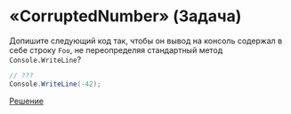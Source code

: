# «CorruptedNumber» (Задача)
Допишите следующий код так, чтобы он вывод на консоль содержал в себе строку `Foo`, не переопределяя стандартный метод `Console.WriteLine`?
```cs
// ???
Console.WriteLine(-42);
```
[Решение](./CorruptedNumber-A.md)
